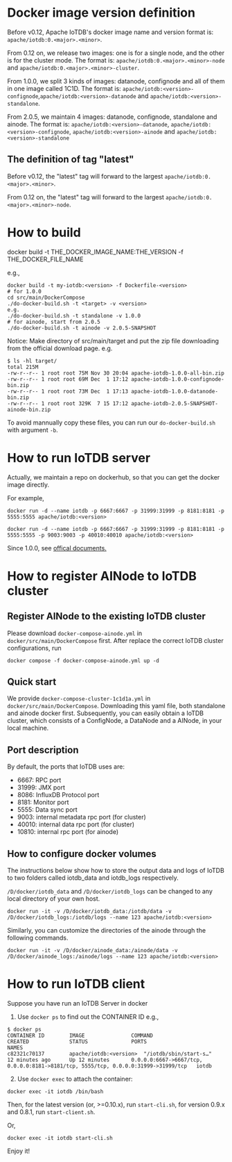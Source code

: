 <!--

    Licensed to the Apache Software Foundation (ASF) under one
    or more contributor license agreements.  See the NOTICE file
    distributed with this work for additional information
    regarding copyright ownership.  The ASF licenses this file
    to you under the Apache License, Version 2.0 (the
    "License"); you may not use this file except in compliance
    with the License.  You may obtain a copy of the License at

        http://www.apache.org/licenses/LICENSE-2.0

    Unless required by applicable law or agreed to in writing,
    software distributed under the License is distributed on an
    "AS IS" BASIS, WITHOUT WARRANTIES OR CONDITIONS OF ANY
    KIND, either express or implied.  See the License for the
    specific language governing permissions and limitations
    under the License.

-->

# Docker image version definition

Before v0.12, Apache IoTDB's docker image name and version format is:
`apache/iotdb:0.<major>.<minor>`.

From 0.12 on, we release two images: one is for a single node, and the other is for the cluster mode.
The format is: `apache/iotdb:0.<major>.<minor>-node` and `apache/iotdb:0.<major>.<minor>-cluster`.

From 1.0.0, we split 3 kinds of images: datanode, confignode and all of them in one image called 1C1D. 
The format is: `apache/iotdb:<version>-confignode`,`apache/iotdb:<version>-datanode` and `apache/iotdb:<version>-standalone`.

From 2.0.5, we maintain 4 images: datanode, confignode, standalone and ainode. The format is: `apache/iotdb:<version>-datanode`, `apache/iotdb:<version>-confignode`, `apache/iotdb:<version>-ainode` and `apache/iotdb:<version>-standalone`

## The definition of tag "latest"
Before v0.12, the "latest" tag will forward to the largest `apache/iotdb:0.<major>.<minor>`.

From 0.12 on, the "latest" tag will forward to the largest `apache/iotdb:0.<major>.<minor>-node`.


# How to build

docker build -t THE_DOCKER_IMAGE_NAME:THE_VERSION -f THE_DOCKER_FILE_NAME

e.g.,

```shell
docker build -t my-iotdb:<version> -f Dockerfile-<version>
# for 1.0.0
cd src/main/DockerCompose
./do-docker-build.sh -t <target> -v <version>
e.g.
./do-docker-build.sh -t standalone -v 1.0.0
# for ainode, start from 2.0.5
./do-docker-build.sh -t ainode -v 2.0.5-SNAPSHOT
```
Notice:
Make directory of src/main/target and put the zip file downloading from the official download page. 
e.g.
```shell
$ ls -hl target/
total 215M
-rw-r--r-- 1 root root 75M Nov 30 20:04 apache-iotdb-1.0.0-all-bin.zip
-rw-r--r-- 1 root root 69M Dec  1 17:12 apache-iotdb-1.0.0-confignode-bin.zip
-rw-r--r-- 1 root root 73M Dec  1 17:13 apache-iotdb-1.0.0-datanode-bin.zip
-rw-r--r-- 1 root root 329K  7 15 17:12 apache-iotdb-2.0.5-SNAPSHOT-ainode-bin.zip
```

To avoid mannually copy these files, you can run our `do-docker-build.sh` with argument `-b`.

# How to run IoTDB server 

Actually, we maintain a repo on dockerhub, so that you can get the docker image directly.

For example,

```shell
docker run -d --name iotdb -p 6667:6667 -p 31999:31999 -p 8181:8181 -p 5555:5555 apache/iotdb:<version>
```

```shell
docker run -d --name iotdb -p 6667:6667 -p 31999:31999 -p 8181:8181 -p 5555:5555 -p 9003:9003 -p 40010:40010 apache/iotdb:<version>
```
Since 1.0.0, see [offical documents.](https://iotdb.apache.org/UserGuide/Master/QuickStart/WayToGetIoTDB.html)

# How to register AINode to IoTDB cluster

## Register AINode to the existing IoTDB cluster
Please download `docker-compose-ainode.yml` in `docker/src/main/DockerCompose` first. After replace the correct IoTDB cluster configurations, run
```shell
docker compose -f docker-compose-ainode.yml up -d
```

## Quick start
We provide `docker-compose-cluster-1c1d1a.yml` in `docker/src/main/DockerCompose`. Downloading this yaml file, both standalone and ainode docker first. Subsequently, you can easily obtain a IoTDB cluster, which consists of a ConfigNode, a DataNode and a AINode, in your local machine.

## Port description

By default, the ports that IoTDB uses are:

* 6667: RPC port
* 31999: JMX port
* 8086: InfluxDB Protocol port
* 8181: Monitor port
* 5555: Data sync port
* 9003: internal metadata rpc port (for cluster)
* 40010: internal data rpc port (for cluster)
* 10810: internal rpc port (for ainode)


## How to configure docker volumes

The instructions below show how to store the output data and logs of IoTDB to two folders called 
iotdb_data and iotdb_logs respectively. 

`/D/docker/iotdb_data` and `/D/docker/iotdb_logs` can be changed to any local directory of your own host.

```shell
docker run -it -v /D/docker/iotdb_data:/iotdb/data -v /D/docker/iotdb_logs:/iotdb/logs --name 123 apache/iotdb:<version>
```

Similarly, you can customize the directories of the ainode through the following commands.

```shell
docker run -it -v /D/docker/ainode_data:/ainode/data -v /D/docker/ainode_logs:/ainode/logs --name 123 apache/iotdb:<version>
```

# How to run IoTDB client

Suppose you have run an IoTDB Server in docker

1. Use `docker ps` to find out the CONTAINER ID
e.g.,
   
```shell
$ docker ps
CONTAINER ID        IMAGE               COMMAND                  CREATED             STATUS              PORTS                                                                                NAMES
c82321c70137        apache/iotdb:<version>  "/iotdb/sbin/start-s…"   12 minutes ago      Up 12 minutes       0.0.0.0:6667->6667/tcp, 0.0.0.0:8181->8181/tcp, 5555/tcp, 0.0.0.0:31999->31999/tcp   iotdb
```
2. Use `docker exec` to attach the container:

```shell
docker exec -it iotdb /bin/bash
```

Then, for the latest version (or, >=0.10.x), run `start-cli.sh`, for version 0.9.x and 0.8.1, run `start-client.sh`.

Or, 

```shell
docker exec -it iotdb start-cli.sh
```

Enjoy it!
